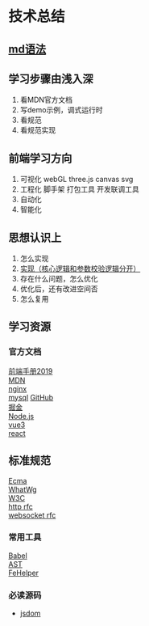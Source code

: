 # 技术总结
## [md语法](https://markdown.com.cn/intro.html)


## 学习步骤由浅入深
1. 看MDN官方文档
2. 写demo示例，调式运行时
3. 看规范
4. 看规范实现

## 前端学习方向
1. 可视化 webGL three.js canvas svg
2. 工程化 脚手架 打包工具 开发联调工具
3. 自动化
4. 智能化

## 思想认识上
1. 怎么实现
2. [实现（核心逻辑和参数校验逻辑分开）](https://github.com/jsdom/jsdom/blob/master/lib/jsdom/living/fetch/Headers-impl.js)
3. 存在什么问题，怎么优化
4. 优化后，还有改进空间否
5. 怎么复用

## 学习资源
### 官方文档

[前端手册2019](https://frontendmasters.com/books/front-end-handbook/2019/)  
[MDN](https://developer.mozilla.org/)  
[nginx](http://nginx.org/en/docs/)  
[mysql](https://dev.mysql.com/doc/refman/8.0/en/examples.html)
[GitHub](https://github.com/)  
[掘金](https://juejin.im)  
[Node.js](https://nodejs.org/zh-cn/docs/guides/event-loop-timers-and-nexttick/#what-is-the-event-loop)  
[vue3](https://v3.vuejs.org/guide/optimizations.html#virtual-dom)  
[react](https://developer.mozilla.org/)

## 标准规范
[Ecma](https://www.ecma-international.org/ecma-262/)  
[WhatWg](https://whatwg-cn.github.io/html/)  
[W3C](https://www.w3.org/TR/?tag=dom)  
[http rfc](https://tools.ietf.org/html/rfc2616)  
[websocket rfc](https://tools.ietf.org/html/rfc6455)


### 常用工具
[Babel](https://www.babeljs.cn/repl)  
[AST](https://astexplorer.net/)  
[FeHelper](https://www.baidufe.com/fehelper/index/index.html)

### 必读源码
- [jsdom](https://github.com/jsdom/jsdom)
